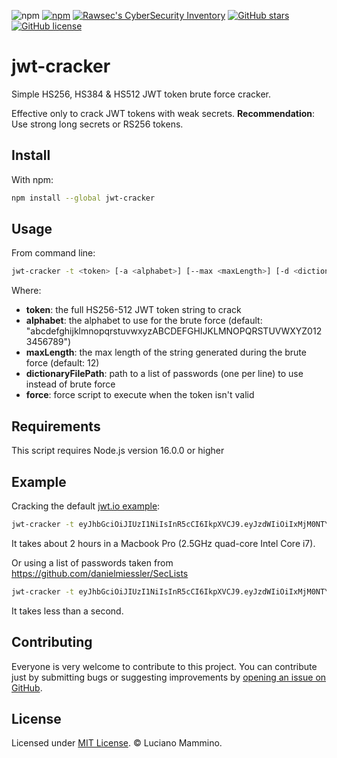  ![npm](https://img.shields.io/npm/dt/jwt-cracker.svg)
 [![npm](https://img.shields.io/npm/v/jwt-cracker.svg)](https://www.npmjs.com/package/jwt-cracker)
 [![Rawsec's CyberSecurity Inventory](https://inventory.raw.pm/img/badges/Rawsec-inventoried-FF5050_flat.svg)](https://inventory.raw.pm/tools.html#jwt-cracker)
 [![GitHub stars](https://img.shields.io/github/stars/lmammino/jwt-cracker.svg)](https://github.com/lmammino/jwt-cracker/stargazers)
 [![GitHub license](https://img.shields.io/github/license/lmammino/jwt-cracker.svg)](https://github.com/lmammino/jwt-cracker/blob/master/LICENSE)

# jwt-cracker

Simple HS256, HS384 & HS512 JWT token brute force cracker.

Effective only to crack JWT tokens with weak secrets.
**Recommendation**: Use strong long secrets or RS256 tokens.


## Install

With npm:

```bash
npm install --global jwt-cracker
```


## Usage

From command line:

```bash
jwt-cracker -t <token> [-a <alphabet>] [--max <maxLength>] [-d <dictionaryFilePath>] [-f]
```

Where:

* **token**: the full HS256-512 JWT token string to crack
* **alphabet**: the alphabet to use for the brute force (default: "abcdefghijklmnopqrstuvwxyzABCDEFGHIJKLMNOPQRSTUVWXYZ0123456789")
* **maxLength**: the max length of the string generated during the brute force (default: 12)
* **dictionaryFilePath**: path to a list of passwords (one per line) to use instead of brute force
* **force**: force script to execute when the token isn't valid

## Requirements

This script requires Node.js version 16.0.0 or higher

## Example

Cracking the default [jwt.io example](https://jwt.io):

```bash
jwt-cracker -t eyJhbGciOiJIUzI1NiIsInR5cCI6IkpXVCJ9.eyJzdWIiOiIxMjM0NTY3ODkwIiwibmFtZSI6IkpvaG4gRG9lIiwiYWRtaW4iOnRydWV9.TJVA95OrM7E2cBab30RMHrHDcEfxjoYZgeFONFh7HgQ -a abcdefghijklmnopqrstuwxyz --max 6
```

It takes about 2 hours in a Macbook Pro (2.5GHz quad-core Intel Core i7).

Or using a list of passwords taken from https://github.com/danielmiessler/SecLists

```bash
jwt-cracker -t eyJhbGciOiJIUzI1NiIsInR5cCI6IkpXVCJ9.eyJzdWIiOiIxMjM0NTY3ODkwIiwibmFtZSI6IkpvaG4gRG9lIiwiYWRtaW4iOnRydWV9.TJVA95OrM7E2cBab30RMHrHDcEfxjoYZgeFONFh7HgQ -d darkweb2017-top10000.txt
```

It takes less than a second.

## Contributing

Everyone is very welcome to contribute to this project.
You can contribute just by submitting bugs or suggesting improvements by
[opening an issue on GitHub](https://github.com/lmammino/jwt-cracker/issues).


## License

Licensed under [MIT License](LICENSE). © Luciano Mammino.
